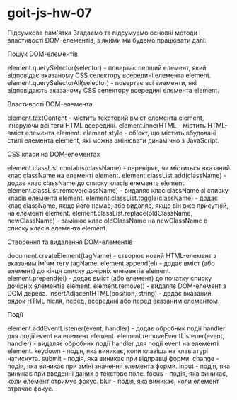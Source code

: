 # goit-js-hw-07

Підсумкова пам'ятка
Згадаємо та підсумуємо основні методи і властивості DOM-елементів, з якими ми будемо працювати далі:

Пошук DOM-елементів

element.querySelector(selector) - повертає перший елемент, який відповідає вказаному CSS селектору всередині елемента element.
element.querySelectorAll(selector) - повертає всі елементи, які відповідають вказаному CSS селектору всередині елемента element.

Властивості DOM-елемента

element.textContent - містить текстовий вміст елемента element, ігноруючи всі теги HTML всередині.
element.innerHTML - містить HTML-вміст елемента element.
element.style - об'єкт, що містить вбудовані стилі елемента element, які можна змінювати динамічно з JavaScript.

CSS класи на DOM-елементах

element.classList.contains(className) - перевіряє, чи міститься вказаний клас className на елементі element.
element.classList.add(className) - додає клас className до списку класів елемента element.
element.classList.remove(className) - видаляє клас className зі списку класів елемента element.
element.classList.toggle(className) - додає клас className, якщо його немає, або видаляє, якщо він вже присутній, на елементі element.
element.classList.replace(oldClassName, newClassName) - замінює клас oldClassName на newClassName в списку класів елемента element.

Створення та видалення DOM-елементів

document.createElement(tagName) - створює новий HTML-елемент з вказаним ім'ям тегу tagName.
element.append(el) - додає вміст (або елемент) до кінця списку дочірніх елементів element.
element.prepend(el) - додає вміст (або елемент) до початку списку дочірніх елементів element.
element.remove() - видаляє DOM-елемент з DOM дерева.
insertAdjacentHTML(position, string) - додає вказаний рядок HTML після, перед, всередині або перед вказаним елементом.

Події

element.addEventListener(event, handler) - додає обробник події handler для події event на елемент element.
element.removeEventListener(event, handler) - видаляє обробник події handler для події event на елементі element.
keydown - подія, яка виникає, коли клавіша на клавіатурі натиснута.
submit - подія, яка виникає при відправці форми.
change - подія, яка виникає при зміні значення елемента форми.
input - подія, яка виникає при введенні даних в текстове поле.
focus - подія, яка виникає, коли елемент отримує фокус.
blur - подія, яка виникає, коли елемент втрачає фокус.
